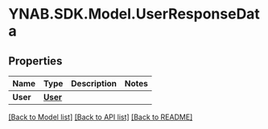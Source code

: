 # YNAB.SDK.Model.UserResponseData
## Properties

Name | Type | Description | Notes
------------ | ------------- | ------------- | -------------
**User** | [**User**](User.md) |  | 

[[Back to Model list]](../README.md#documentation-for-models) [[Back to API list]](../README.md#documentation-for-api-endpoints) [[Back to README]](../README.md)

